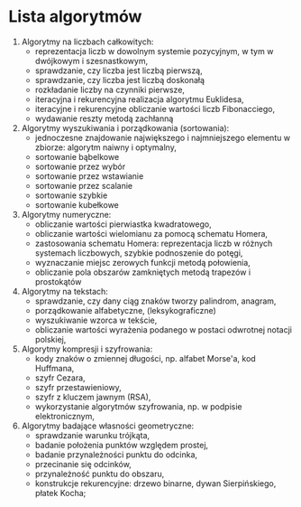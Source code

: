 # Lista algorytmów

1. Algorytmy na liczbach całkowitych:
    * reprezentacja liczb w dowolnym systemie pozycyjnym, w tym w dwójkowym i szesnastkowym,
    * sprawdzanie, czy liczba jest liczbą pierwszą,
    * sprawdzanie, czy liczba jest liczbą doskonałą
    * rozkładanie liczby na czynniki pierwsze,
    * iteracyjna i rekurencyjna realizacja algorytmu Euklidesa,
    * iteracyjne i rekurencyjne obliczanie wartości liczb Fibonacciego,
    * wydawanie reszty metodą zachłanną
2. Algorytmy wyszukiwania i porządkowania (sortowania):
    * jednoczesne znajdowanie największego i najmniejszego elementu w zbiorze: algorytm naiwny i optymalny,
    * sortowanie bąbelkowe
    * sortowanie przez wybór
    * sortowanie przez wstawianie
    * sortowanie przez scalanie
    * sortowanie szybkie
    * sortowanie kubełkowe
3. Algorytmy numeryczne:
    * obliczanie wartości pierwiastka kwadratowego,
    * obliczanie wartości wielomianu za pomocą schematu Homera,
    * zastosowania schematu Homera: reprezentacja liczb w różnych systemach liczbowych, szybkie podnoszenie do potęgi,
    * wyznaczanie miejsc zerowych funkcji metodą połowienia,
    * obliczanie pola obszarów zamkniętych metodą trapezów i prostokątów
4. Algorytmy na tekstach:
    * sprawdzanie, czy dany ciąg znaków tworzy palindrom, anagram,
    * porządkowanie alfabetyczne, (leksykograficzne)
    * wyszukiwanie wzorca w tekście,
    * obliczanie wartości wyrażenia podanego w postaci odwrotnej notacji polskiej,
5. Algorytmy kompresji i szyfrowania:
    * kody znaków o zmiennej długości, np. alfabet Morse'a, kod Huffmana,
    * szyfr Cezara,
    * szyfr przestawieniowy,
    * szyfr z kluczem jawnym (RSA),
    * wykorzystanie algorytmów szyfrowania, np. w podpisie elektronicznym,
6. Algorytmy badające własności geometryczne:
    * sprawdzanie warunku trójkąta,
    * badanie położenia punktów względem prostej,
    * badanie przynależności punktu do odcinka,
    * przecinanie się odcinków,
    * przynależność punktu do obszaru,
    * konstrukcje rekurencyjne: drzewo binarne, dywan Sierpińskiego, płatek Kocha;
